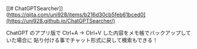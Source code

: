 [[# ChatGPTSearcher]](https://qiita.com/uni928/items/b216d30cb5feb61bced0](https://uni928.github.io/ChatGPTSearcher/)

ChatGPT のアプリ版で Ctrl+A → Ctrl+V した内容をメモ帳でバックアップしていた場合に
貼り付ける事でチャット形式に戻して検索もできる！
